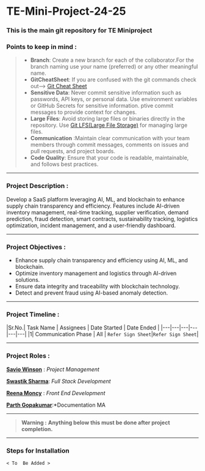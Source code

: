# TE-Mini-Project-24-25
### This is the main git repository for TE Miniproject
### Points to keep in mind : 
>* **Branch**: Create a new branch for each of the collaborator.For the branch naming use your name (preferred) or any other meaningful name.
>* **GitCheatSheet**: If you are confused with the git commands check out--> [Git Cheat Sheet](https://education.github.com/git-cheat-sheet-education.pdf)
>* **Sensitive Data**: Never commit sensitive information such as passwords, API keys, or personal data. Use environment variables or GitHub Secrets for sensitive information.
>ptive commit messages to provide context for changes.
>* **Large Files**: Avoid storing large files or binaries directly in the repository. Use [Git LFS(Large File Storage)](https://git-lfs.com/)  for managing large files.
>* **Communication** :Maintain clear communication with your team members through commit messages, comments on issues and pull requests, and project boards.
>* **Code Quality**: Ensure that your code is readable, maintainable, and follows best practices.

---
### Project Description : 
Develop a SaaS platform leveraging AI, ML, and blockchain to enhance supply chain transparency
and efficiency. Features include AI-driven inventory management, real-time tracking, supplier
verification, demand prediction, fraud detection, smart contracts, sustainability tracking, logistics
optimization, incident management, and a user-friendly dashboard.

---
### Project Objectives : 
* Enhance supply chain transparency and efficiency using AI, ML, and blockchain.
* Optimize inventory management and logistics through AI-driven solutions.
* Ensure data integrity and traceability with blockchain technology.
* Detect and prevent fraud using AI-based anomaly detection.

---
### Project Timeline :
|Sr.No.| Task Name | Assignees | Date Started | Date Ended |
|---|---|---|---|---|---|
|1| Communication Phase | All | `Refer Sign Sheet`|`Refer Sign Sheet`|


---
### Project Roles :
[**Savio Winson**](https://github.com/WINSAVIO) : *Project Management*

[**Swastik Sharma**](https://github.com/VoidAI2003): *Full Stack Development*

[**Reena Moncy**](https://github.com/reenamoncy) : *Front End Development*

[**Parth Gopakumar**](https://github.com/Rudrahunter):*Documentation MA

---
> **Warning :** 
> **Anything below this must be done after project completion.**
---
### Steps for Installation
`< To  Be Added > `
